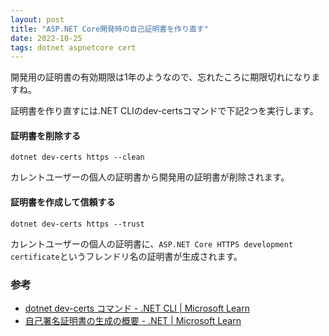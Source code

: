 ```yaml
---
layout: post
title: "ASP.NET Core開発時の自己証明書を作り直す"
date: 2022-10-25
tags: dotnet aspnetcore cert
---
```


開発用の証明書の有効期限は1年のようなので、忘れたころに期限切れになりますね。

証明書を作り直すには.NET CLIのdev-certsコマンドで下記2つを実行します。

#### 証明書を削除する

```batch
dotnet dev-certs https --clean
```

カレントユーザーの個人の証明書から開発用の証明書が削除されます。

#### 証明書を作成して信頼する

```batch
dotnet dev-certs https --trust
```

カレントユーザーの個人の証明書に、`ASP.NET Core HTTPS development certificate`というフレンドリ名の証明書が生成されます。


### 参考
- [dotnet dev-certs コマンド - .NET CLI &#124; Microsoft Learn](https://learn.microsoft.com/ja-jp/dotnet/core/tools/dotnet-dev-certs)
- [自己署名証明書の生成の概要 - .NET &#124; Microsoft Learn](https://learn.microsoft.com/ja-jp/dotnet/core/additional-tools/self-signed-certificates-guide)
